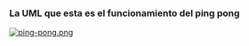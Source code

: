 
### La UML que esta es el funcionamiento del ping pong

[![ping-pong.png](https://i.postimg.cc/g2pbPzNN/ping-pong.png)](https://postimg.cc/QHfyQ3LT)